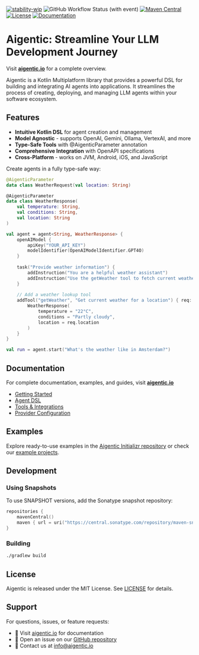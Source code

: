 [![stability-wip](https://img.shields.io/badge/stability-wip-lightgrey.svg)](https://github.com/mkenney/software-guides/blob/master/STABILITY-BADGES.md#work-in-progress)
![GitHub Workflow Status (with event)](https://img.shields.io/github/actions/workflow/status/flock-community/aigentic/build.yml)
[![Maven Central](https://img.shields.io/maven-central/v/community.flock.aigentic/http-tools?color=blue&label=Download)](https://central.sonatype.com/namespace/community.flock.aigentic)
[![License](https://img.shields.io/github/license/flock-community/aigentic?color=yellow)](LICENSE)
[![Documentation](https://img.shields.io/badge/docs-aigentic.io-a97bff.svg?logo=kotlin)](https://aigentic.io)

# Aigentic: Streamline Your LLM Development Journey

Visit **[aigentic.io](https://aigentic.io)** for a complete overview.

Aigentic is a Kotlin Multiplatform library that provides a powerful DSL for building and integrating AI agents into applications. It streamlines the process of creating, deploying, and managing LLM agents within your software ecosystem.

## Features

- **Intuitive Kotlin DSL** for agent creation and management
- **Model Agnostic** - supports OpenAI, Gemini, Ollama, VertexAI, and more
- **Type-Safe Tools** with @AigenticParameter annotation
- **Comprehensive Integration** with OpenAPI specifications
- **Cross-Platform** - works on JVM, Android, iOS, and JavaScript


Create agents in a fully type-safe way:

```kotlin
@AigenticParameter
data class WeatherRequest(val location: String)

@AigenticParameter
data class WeatherResponse(
    val temperature: String,
    val conditions: String,
    val location: String
)

val agent = agent<String, WeatherResponse> {
    openAIModel {
        apiKey("YOUR_API_KEY")
        modelIdentifier(OpenAIModelIdentifier.GPT4O)
    }
    
    task("Provide weather information") {
        addInstruction("You are a helpful weather assistant")
        addInstruction("Use the getWeather tool to fetch current weather conditions")
    }
    
    // Add a weather lookup tool
    addTool("getWeather", "Get current weather for a location") { req: WeatherRequest ->
        WeatherResponse(
            temperature = "22°C",
            conditions = "Partly cloudy",
            location = req.location
        )
    }
}

val run = agent.start("What's the weather like in Amsterdam?")
```

## Documentation

For complete documentation, examples, and guides, visit **[aigentic.io](https://aigentic.io)**

- [Getting Started](https://aigentic.io/getting-started)
- [Agent DSL](https://aigentic.io/docs/dsl/agent)
- [Tools & Integrations](https://aigentic.io/docs/dsl/tools)
- [Provider Configuration](https://aigentic.io/docs/dsl/providers)

## Examples

Explore ready-to-use examples in the [Aigentic Initializr repository](https://github.com/flock-community/aigentic-initializr) or check our [example projects](src/examples/).

## Development

### Using Snapshots

To use SNAPSHOT versions, add the Sonatype snapshot repository:

```kotlin
repositories {
    mavenCentral()
    maven { url = uri("https://central.sonatype.com/repository/maven-snapshots/") }
}
```

### Building

```bash
./gradlew build
```

## License

Aigentic is released under the MIT License. See [LICENSE](LICENSE) for details.

## Support

For questions, issues, or feature requests:
- 📖 Visit [aigentic.io](https://aigentic.io) for documentation
- 🐛 Open an issue on our [GitHub repository](https://github.com/flock-community/aigentic/issues)
- 📧 Contact us at [info@aigentic.io](mailto:info@aigentic.io?subject=Aigentic)

